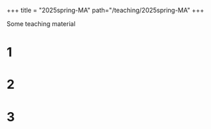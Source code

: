 +++
title = "2025spring-MA"
path="/teaching/2025spring-MA"
+++

Some teaching material

# 1

# 2

# 3